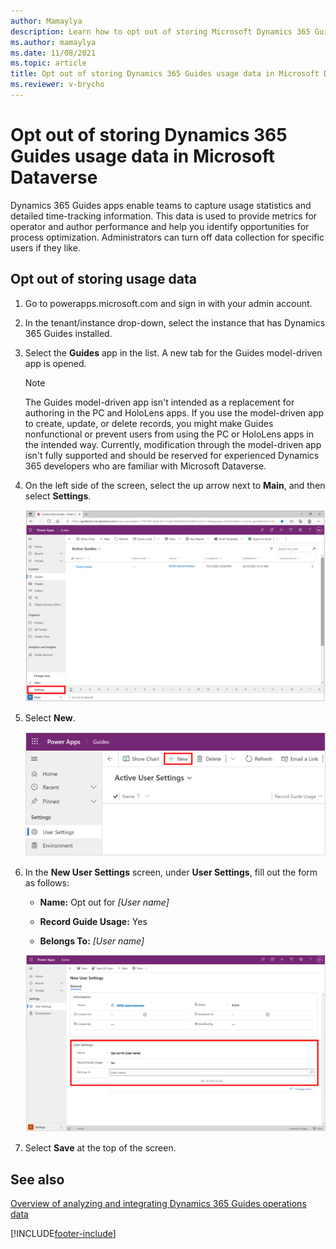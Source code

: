 ```yaml
---
author: Mamaylya
description: Learn how to opt out of storing Microsoft Dynamics 365 Guides usage data in Microsoft Dataverse, for privacy reasons.
ms.author: mamaylya
ms.date: 11/08/2021
ms.topic: article
title: Opt out of storing Dynamics 365 Guides usage data in Microsoft Dataverse
ms.reviewer: v-brycho
---
```


# Opt out of storing Dynamics 365 Guides usage data in Microsoft Dataverse

Dynamics 365 Guides apps enable teams to capture usage statistics and detailed time-tracking information. This data is used to 
provide metrics for operator and author performance and help you identify opportunities for process optimization. Administrators can turn off 
data collection for specific users if they like. 

## Opt out of storing usage data

1. Go to powerapps.microsoft.com and sign in with your admin account.

2. In the tenant/instance drop-down, select the instance that has Dynamics 365 Guides installed.

3. Select the **Guides** app in the list. A new tab for the Guides model-driven app is opened.

    > [!NOTE]
    > The Guides model-driven app isn't intended as a replacement for authoring in the PC and HoloLens apps. If you use the model-driven app to create, update, or delete records, you might make Guides nonfunctional or prevent users from using the PC or HoloLens apps in the intended way. Currently, modification through the model-driven app isn't fully supported and should be reserved for experienced Dynamics 365 developers who are familiar with Microsoft Dataverse.

4. On the left side of the screen, select the up arrow next to **Main**, and then select **Settings**.

    ![User Settings.](media/data-opt-out-user-setting.PNG "User Settings")
 
5. Select **New**.

    ![Select New.](media/data-opt-out-new.PNG "Select New")
 
6. In the **New User Settings** screen, under **User Settings**, fill out the form as follows:

    - **Name:** Opt out for *[User name]*

    - **Record Guide Usage:** Yes

    - **Belongs To:** *[User name]*

    ![Filled-out form.](media/data-opt-out-filled-out-form.PNG "Filled-out-form")
    
7. Select **Save** at the top of the screen.
 
## See also

[Overview of analyzing and integrating Dynamics 365 Guides operations data](analytics-overview.md)


[!INCLUDE[footer-include](../includes/footer-banner.md)]
